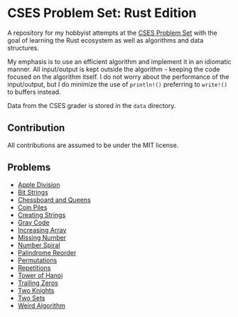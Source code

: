 # CSES Problem Set: Rust Edition

A repository for my hobbyist attempts at the [CSES Problem Set](https://cses.fi/problemset/) with the goal of learning
the Rust ecosystem as well as algorithms and data structures.

My emphasis is to use an efficient algorithm and implement it in an idiomatic manner. All input/output is kept outside
the algorithm - keeping the code focused on the algorithm itself. I do not worry about the performance of the
input/output, but I do minimize the use of `println!()` preferring to `write!()` to buffers instead.

Data from the CSES grader is stored in the `data` directory.

## Contribution

All contributions are assumed to be under the MIT license.

## Problems

- [Apple Division](https://github.com/beephsupreme/cses-rust/tree/master/readme/APPLE_DIVISION.md)
- [Bit Strings](https://github.com/beephsupreme/cses-rust/tree/master/readme/BIT_STRINGS.md)
- [Chessboard and Queens](https://github.com/beephsupreme/cses-rust/tree/master/readme/CHESSBOARD_AND_QUEENS.md)
- [Coin Piles](https://github.com/beephsupreme/cses-rust/tree/master/readme/COIN_PILES.md)
- [Creating Strings](https://github.com/beephsupreme/cses-rust/tree/master/readme/CREATING_STRINGS.md)
- [Gray Code](https://github.com/beephsupreme/cses-rust/tree/master/readme/GRAY_CODE.md)
- [Increasing Array](https://github.com/beephsupreme/cses-rust/tree/master/readme/INCREASING_ARRAY.md)
- [Missing Number](https://github.com/beephsupreme/cses-rust/tree/master/readme/MISSING_NUMBER.md)
- [Number Spiral](https://github.com/beephsupreme/cses-rust/tree/master/readme/NUMBER_SPIRAL.md)
- [Palindrome Reorder](https://github.com/beephsupreme/cses-rust/tree/master/readme/PALINDROME_REORDER.md)
- [Permutations](https://github.com/beephsupreme/cses-rust/tree/master/readme/PERMUTATIONS.md)
- [Repetitions](https://github.com/beephsupreme/cses-rust/tree/master/readme/REPETITIONS.md)
- [Tower of Hanoi](https://github.com/beephsupreme/cses-rust/tree/master/readme/TOWER_OF_HANOI.md)
- [Trailing Zeros](https://github.com/beephsupreme/cses-rust/tree/master/readme/TRAILING_ZEROS.md)
- [Two Knights](https://github.com/beephsupreme/cses-rust/tree/master/readme/TWO_KNIGHTS.md)
- [Two Sets](https://github.com/beephsupreme/cses-rust/tree/master/readme/TWO_SETS.md)
- [Weird Algorithm](https://github.com/beephsupreme/cses-rust/tree/master/readme/WEIRD_ALGORITHM.md)
